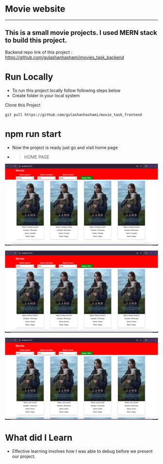 # Movie website

---

## This is a small movie projects. I used MERN stack to build this project.

Backend repo link of this project : https://github.com/gulashanhashami/movies_task_backend

# Run Locally

- To run this project locally follow following steps below
- Create folder in your local system

Clone this Project

`git pull https://github.com/gulashanhashami/movie_task_frontend`

# npm run start
- Now the project is ready just go and visit home page

- > HOME PAGE

![homepage](./Images/image1.png)

![homepage](./Images/image2.png)

![homepage](./Images/image3.png)



# What did I Learn

- Effective learning involves how I was able to debug before we present our project.
